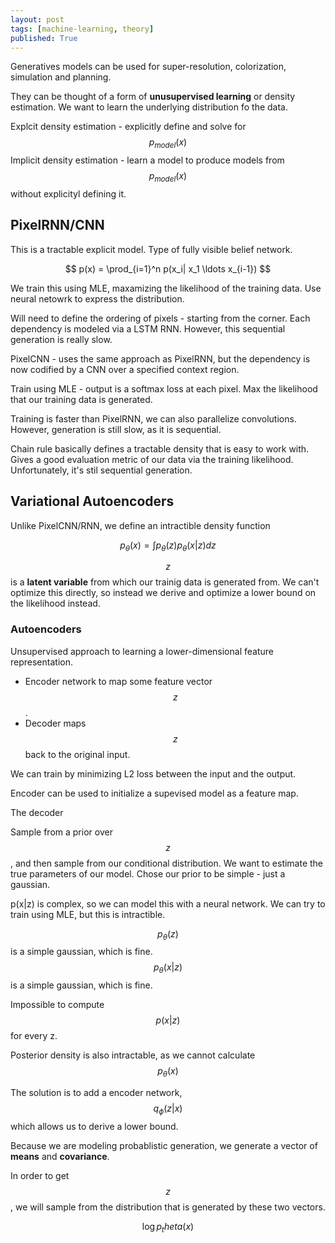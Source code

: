 ```yaml
---
layout: post
tags: [machine-learning, theory]
published: True
---
```

Generatives models can be used for super-resolution, colorization, simulation and planning.

They can be thought of a form of **unusupervised learning** or density estimation. 
We want to learn the underlying distribution fo the data. 

Explcit density estimation - explicitly define and solve for $$p_{model}(x)$$
Implicit density estimation - learn a model to produce models from $$p_{model}(x)$$ without explicityl defining it. 

## PixelRNN/CNN
This is a tractable explicit model. Type of fully visible belief network.

$$ p(x) = \prod_{i=1}^n p(x_i| x_1 \ldots x_{i-1}) $$

We train this using MLE, maxamizing the likelihood of the training data. Use neural netowrk to express the distribution.

Will need to define the ordering of pixels - starting from the corner. Each dependency is modeled via a LSTM RNN.
However, this sequential generation is really slow. 

PixelCNN - uses the same approach as PixelRNN, but the dependency is now codified by a CNN over a specified context region. 

Train using MLE - output is a softmax loss at each pixel. Max the likelihood that our training data is generated.

Training is faster than PixelRNN, we can also parallelize convolutions. However, generation is still slow, as it is sequential.

Chain rule basically defines a tractable density that is easy to work with. Gives a good evaluation metric of our data via the training likelihood. Unfortunately, it's stil sequential generation.

## Variational Autoencoders

Unlike PixelCNN/RNN, we define an intractible density function

$$p_\theta(x) = \int p_\theta(z) p_\theta(x \vert z) dz$$

$$z$$ is a **latent variable** from which our trainig data is generated from.
We can't optimize this directly, so instead we derive and optimize a lower bound on the likelihood instead.

### Autoencoders
Unsupervised approach to learning a lower-dimensional feature representation.
- Encoder network to map some feature vector $$z$$.
- Decoder maps $$z$$ back to the original input. 

We can train by minimizing L2 loss between the input and the output.

Encoder can be used to initialize a supevised model as a feature map. 

The decoder 

Sample from a prior over $$z$$, and then sample from our conditional distribution.
We want to estimate the true parameters of our model. Chose our prior to be simple - just a gaussian. 

p(x|z) is complex, so we can model this with a neural network.
We can try to train using MLE, but this is intractible.

$$p_\theta(z)$$ is a simple gaussian, which is fine. 
$$p_\theta(x \vert z)$$ is a simple gaussian, which is fine. 

Impossible to compute $$p(x \vert z)$$ for every z. 

Posterior density is also intractable, as we cannot calculate $$p_\theta(x)$$

The solution is to add a encoder network, $$q_\phi(z|x)$$ which allows us to derive a lower bound.

Because we are modeling probablistic generation, we generate a vector of **means** and **covariance**.

In order to get $$z$$, we will sample from the distribution that is generated by these two vectors.

$$\log p_theta(x)$$
